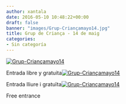 ```yaml
---
author: xantala
date: 2016-05-10 10:48:22+00:00
draft: false
banner: "images/Grup-Criançamayo14.jpg"
title: Grup de Criança - 14 de maig
categories:
- Sin categoría
---
```


[![Grup-Criançamayo14](http://www.xantala.es/wp-content/uploads/2016/05/Grup-Criançamayo14.jpg)
](http://www.xantala.es/wp-content/uploads/2016/05/Grup-Criançamayo14.jpg)



Entrada libre y gratuita[![Grup-Criançamayo14](http://www.xantala.es/wp-content/uploads/2016/05/Grup-Criançamayo14.jpg)
](http://www.xantala.es/wp-content/uploads/2016/05/Grup-Criançamayo14.jpg)



Entrada lliure i gratuïta[![Grup-Criançamayo14](http://www.xantala.es/wp-content/uploads/2016/05/Grup-Criançamayo14.jpg)
](http://www.xantala.es/wp-content/uploads/2016/05/Grup-Criançamayo14.jpg)



Free entrance
